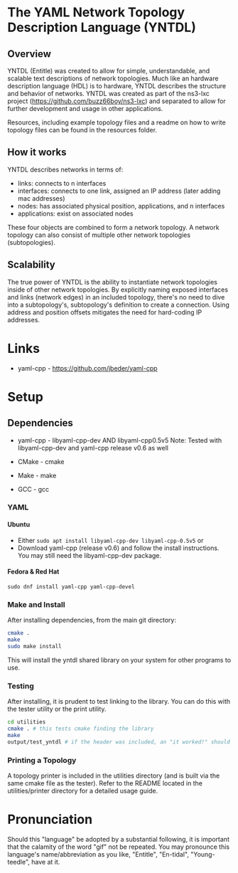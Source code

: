 # The YAML Network Topology Description Language (YNTDL)
## Overview
YNTDL (Entitle) was created to allow for simple, understandable, and scalable text descriptions of network topologies. Much like an hardware description language (HDL) is to hardware, YNTDL describes the structure and behavior of networks. YNTDL was created as part of the ns3-lxc project (https://github.com/buzz66boy/ns3-lxc) and separated to allow for further development and usage in other applications.

Resources, including example topology files and a readme on how to write topology files can be found in the resources folder.

## How it works
YNTDL describes networks in terms of:
- links: connects to n interfaces
- interfaces: connects to one link, assigned an IP address (later adding mac addresses)
- nodes: has associated physical position, applications, and n interfaces
- applications: exist on associated nodes

These four objects are combined to form a network topology. A network topology can also consist of multiple other network topologies (subtopologies).

## Scalability
The true power of YNTDL is the ability to instantiate network topologies inside of other network topologies. By explicitly naming exposed interfaces and links (network edges) in an included topology, there's no need to dive into a subtopology's, subtopology's definition to create a connection. Using address and position offsets mitigates the need for hard-coding IP addresses.

# Links
- yaml-cpp - https://github.com/jbeder/yaml-cpp

# Setup
## Dependencies
- yaml-cpp - libyaml-cpp-dev AND libyaml-cpp0.5v5
Note: Tested with libyaml-cpp-dev and yaml-cpp release v0.6 as well

- CMake - cmake

- Make - make

- GCC - gcc

### YAML
#### Ubuntu
- Either `sudo apt install libyaml-cpp-dev libyaml-cpp-0.5v5` or
- Download yaml-cpp (release v0.6) and follow the install instructions. You may still need the libyaml-cpp-dev package.

#### Fedora & Red Hat
`sudo dnf install yaml-cpp yaml-cpp-devel`

### Make and Install
After installing dependencies, from the main git directory:
```bash
cmake .
make
sudo make install
```
This will install the yntdl shared library on your system for other programs to use.

### Testing
After installing, it is prudent to test linking to the library. You can do this with the tester utility or the print utility.
```bash
cd utilities
cmake . # this tests cmake finding the library
make 
output/test_yntdl # if the header was included, an "it worked!" should be displayed
```

### Printing a Topology
A topology printer is included in the utilities directory (and is built via the same cmake file as the tester). Refer to the README located in the utilities/printer directory for a detailed usage guide.

# Pronunciation
Should this "language" be adopted by a substantial following, it is important that the calamity of the word "gif" not be repeated. You may pronounce this language's name/abbreviation as you like, "Entitle", "En-tidal", "Young-teedle", have at it.
